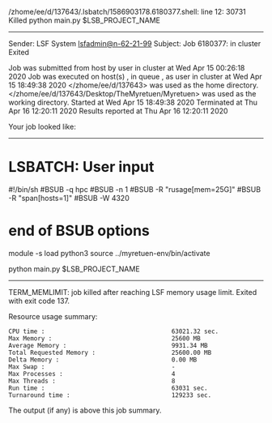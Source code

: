 /zhome/ee/d/137643/.lsbatch/1586903178.6180377.shell: line 12: 30731 Killed                  python main.py $LSB_PROJECT_NAME

------------------------------------------------------------
Sender: LSF System <lsfadmin@n-62-21-99>
Subject: Job 6180377: <NNAgent106000-IMP-sample-length10-hist10> in cluster <dcc> Exited

Job <NNAgent106000-IMP-sample-length10-hist10> was submitted from host <n-62-30-6> by user <s183905> in cluster <dcc> at Wed Apr 15 00:26:18 2020
Job was executed on host(s) <n-62-21-99>, in queue <hpc>, as user <s183905> in cluster <dcc> at Wed Apr 15 18:49:38 2020
</zhome/ee/d/137643> was used as the home directory.
</zhome/ee/d/137643/Desktop/TheMyretuen/Myretuen> was used as the working directory.
Started at Wed Apr 15 18:49:38 2020
Terminated at Thu Apr 16 12:20:11 2020
Results reported at Thu Apr 16 12:20:11 2020

Your job looked like:

------------------------------------------------------------
# LSBATCH: User input
#!/bin/sh
#BSUB -q hpc
#BSUB -n 1
#BSUB -R "rusage[mem=25G]"
#BSUB -R "span[hosts=1]"
#BSUB -W 4320
# end of BSUB options

module -s load python3
source ../myretuen-env/bin/activate

python main.py $LSB_PROJECT_NAME


------------------------------------------------------------

TERM_MEMLIMIT: job killed after reaching LSF memory usage limit.
Exited with exit code 137.

Resource usage summary:

    CPU time :                                   63021.32 sec.
    Max Memory :                                 25600 MB
    Average Memory :                             9931.34 MB
    Total Requested Memory :                     25600.00 MB
    Delta Memory :                               0.00 MB
    Max Swap :                                   -
    Max Processes :                              4
    Max Threads :                                8
    Run time :                                   63031 sec.
    Turnaround time :                            129233 sec.

The output (if any) is above this job summary.

